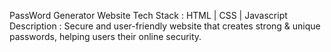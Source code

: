 PassWord Generator Website
Tech Stack : HTML | CSS | Javascript
Description : Secure and user-friendly website that creates strong & unique passwords, helping users their online security.
